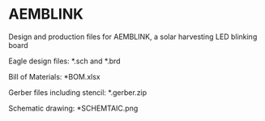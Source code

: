 # AEMBLINK
Design and production files for AEMBLINK, a solar harvesting LED blinking board

Eagle design files: *.sch and *.brd

Bill of Materials: *BOM.xlsx

Gerber files including stencil: *.gerber.zip

Schematic drawing: *SCHEMTAIC.png
